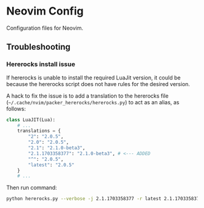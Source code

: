 # Neovim Config

Configuration files for Neovim.

## Troubleshooting

### Hererocks install issue

If hererocks is unable to install the required LuaJit version, it could be
because the hererocks script does not have rules for the desired version.

A hack to fix the issue is to add a translation to the hererocks file
(`~/.cache/nvim/packer_hererocks/hererocks.py`) to act as an alias, as follows:

```python
class LuaJIT(Lua):
    # ...
    translations = {
        "2": "2.0.5",
        "2.0": "2.0.5",
        "2.1": "2.1.0-beta3",
        "2.1.1703358377": "2.1.0-beta3", # <--- ADDED
        "^": "2.0.5",
        "latest": "2.0.5"
    }
    # ...
```

Then run command:

```bash
python hererocks.py --verbose -j 2.1.1703358377 -r latest 2.1.1703358377
```
